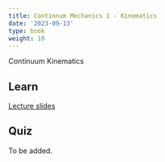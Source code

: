 ```yaml
---
title: Continnum Mechanics 1 - Kinematics
date: '2023-09-13'
type: book
weight: 10
---
```


Continuum Kinematics

<!--more-->

<!-- {{< icon name="clock" pack="fas" >}} 1-2 hours per week, for 8 weeks -->

## Learn

[Lecture slides](/uploads/geodynamics/ContinuumMechanics-Kinematics.pdf)
<!-- {{< youtube rfscVS0vtbw >}} -->

## Quiz

To be added.
<!-- {{< spoiler text="What is the difference between lists and tuples?" >}}
Lists

- Lists are mutable - they can be changed
- Slower than tuples
- Syntax: `a_list = [1, 2.0, 'Hello world']`

Tuples

- Tuples are immutable - they can't be changed
- Tuples are faster than lists
- Syntax: `a_tuple = (1, 2.0, 'Hello world')`
  {{< /spoiler >}}

{{< spoiler text="Is Python case-sensitive?" >}}
Yes
{{< /spoiler >}} -->

<!-- {{< cta cta_text="Next topic" cta_link="continuum-mechanics-stress" >}} -->
